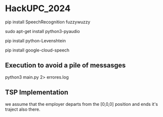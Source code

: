 # HackUPC_2024

pip install SpeechRecognition fuzzywuzzy

sudo apt-get install python3-pyaudio

pip install python-Levenshtein

pip install google-cloud-speech

## Execution to avoid a pile of messasges 
python3 main.py 2> errores.log

## TSP Implementation
we assume that the employer departs from the [0,0,0] position and ends it's traject also there.
